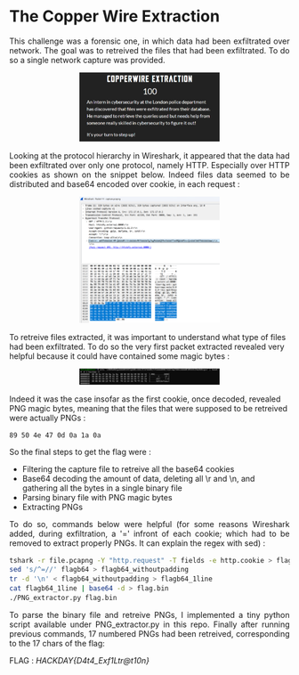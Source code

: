 # The Copper Wire Extraction
<p align="justify">This challenge was a forensic one, in which data had been exfiltrated over network. The goal was to retreived the files that had been exfiltrated. To do so a single network capture was provided. </p>

<p align="center">
<img src="Screenshots/S4.png" style="width: 50%">
</p>

<p align="justify"> Looking at the protocol hierarchy in Wireshark, it appeared that the data had been exfiltrated over only one protocol, namely HTTP. Especially over HTTP cookies as shown on the snippet below. Indeed files data seemed to be distributed and base64 encoded over cookie, in each request : </p>

<p align="center">
<img src="Screenshots/S2.png" style="width: 50%">
</p>

To retreive files extracted, it was important to understand what type of files had been exfiltrated. To do so the very first packet extracted revealed very helpful because it could have contained some magic bytes : 

<p align="center">
<img src="Screenshots/S3.png" style="width: 50%">
</p>

Indeed it was the case insofar as the first cookie, once decoded, revealed PNG magic bytes, meaning that the files that were supposed to be retreived were actually PNGs : </p>

````text
89 50 4e 47 0d 0a 1a 0a
````

So the final steps to get the flag were :

- Filtering the capture file to retreive all the base64 cookies
- Base64 decoding the amount of data, deleting all \r and \n, and gathering all the bytes in a single binary file
- Parsing binary file with PNG magic bytes
- Extracting PNGs

<p align="justify"> To do so, commands below were helpful (for some reasons Wireshark added, during exfiltration, a '=' infront of each cookie; which had to be removed to extract properly PNGs. It can explain the regex with sed)  : </p>

````bash
tshark -r file.pcapng -Y "http.request" -T fields -e http.cookie > flagb64
sed 's/^=//' flagb64 > flagb64_withoutpadding
tr -d '\n' < flagb64_withoutpadding > flagb64_1line
cat flagb64_1line | base64 -d > flag.bin
./PNG_extractor.py flag.bin
````

<p align="justify"> To parse the binary file and retreive PNGs, I implemented a tiny python script available under PNG_extractor.py in this repo. Finally after running previous commands, 17 numbered PNGs had been retreived, corresponding to the 17 chars of the flag: </p>

FLAG : _HACKDAY{D4t4_Exf1Ltr@t10n}_

